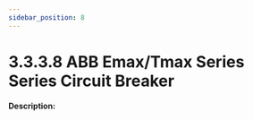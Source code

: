 ```yaml
---
sidebar_position: 8
---
```


# 3.3.3.8 ABB Emax/Tmax Series Series Circuit Breaker

**Description:**